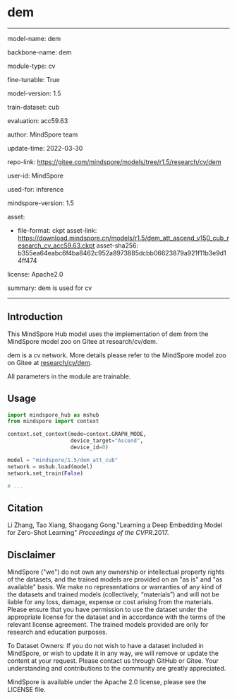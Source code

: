 # dem

---

model-name: dem

backbone-name: dem

module-type: cv

fine-tunable: True

model-version: 1.5

train-dataset: cub

evaluation: acc59.63

author: MindSpore team

update-time: 2022-03-30

repo-link: <https://gitee.com/mindspore/models/tree/r1.5/research/cv/dem>

user-id: MindSpore

used-for: inference

mindspore-version: 1.5

asset:

-
    file-format: ckpt
    asset-link: <https://download.mindspore.cn/models/r1.5/dem_att_ascend_v150_cub_research_cv_acc59.63.ckpt>
    asset-sha256: b355ea64eabc6f4ba8462c952a8973885dcbb06623879a921f11b3e9d14ff474

license: Apache2.0

summary: dem is used for cv

---

## Introduction

This MindSpore Hub model uses the implementation of dem from the MindSpore model zoo on Gitee at research/cv/dem.

dem is a cv network. More details please refer to the MindSpore model zoo on Gitee at [research/cv/dem](https://gitee.com/mindspore/models/blob/r1.5/research/cv/dem/README.md).

All parameters in the module are trainable.

## Usage

```python
import mindspore_hub as mshub
from mindspore import context

context.set_context(mode=context.GRAPH_MODE,
                    device_target="Ascend",
                    device_id=0)

model = "mindspore/1.5/dem_att_cub"
network = mshub.load(model)
network.set_train(False)

# ...
```

## Citation

Li Zhang, Tao Xiang, Shaogang Gong."Learning a Deep Embedding Model for Zero-Shot Learning" *Proceedings of the CVPR*.2017.

## Disclaimer

MindSpore ("we") do not own any ownership or intellectual property rights of the datasets, and the trained models are provided on an "as is" and "as available" basis. We make no representations or warranties of any kind of the datasets and trained models (collectively, “materials”) and will not be liable for any loss, damage, expense or cost arising from the materials. Please ensure that you have permission to use the dataset under the appropriate license for the dataset and in accordance with the terms of the relevant license agreement. The trained models provided are only for research and education purposes.

To Dataset Owners: If you do not wish to have a dataset included in MindSpore, or wish to update it in any way, we will remove or update the content at your request. Please contact us through GitHub or Gitee. Your understanding and contributions to the community are greatly appreciated.

MindSpore is available under the Apache 2.0 license, please see the LICENSE file.
